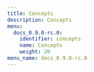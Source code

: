 ```yaml
---
title: Concepts
description: Concepts
menu:
  docs_0.9.0-rc.0:
    identifier: concepts
    name: Concepts
    weight: 20
menu_name: docs_0.9.0-rc.0
---
```


